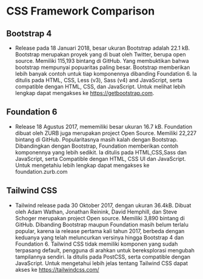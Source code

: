 # CSS Framework Comparison

## Bootstrap 4

* Release pada 18 Januari 2018, besar ukuran Bootstrap adalah 22.1 kB. Bootstrap merupakan proyek yang di buat oleh Twitter, berupa open source. Memiliki 115,193 bintang di GitHub. Yang membuktikan bahwa bootstrap mempunyai popuaritas paling besar. Bootstrap memberikan lebih banyak contoh untuk tiap komponennya dibanding Foundation 6. Ia ditulis pada HTML, CSS, Less (v3), Sass (v4) and JavaScript, serta compatible dengan HTML, CSS,  dan JavaScript. Untuk melihat lebih lengkap dapat mengakses ke https://getbootstrap.com.

## Foundation 6

* Release 18 Agustus 2017, mememiliki besar ukuran 16.7 kB. Foundation dibuat oleh ZURB juga merupakan project Open Source. Memiliki 22,227 bintang di GitHub. Popularitasnya masih kalah dengan Bootstrap. Dibandingkan dengan Bootstrap, Foundation memberikan contoh komponennya yang lebih sedikit. Ia ditulis pada HTML,CSS,Sass dan JavaScript, serta Compatible dengan HTML, CSS UI dan JavaScript. Untuk mengetahiu lebih lengkap dapat mengakses ke foundation.zurb.com

## Tailwind CSS

* Tailwind release pada 30 Oktober 2017, dengan ukuran 36.4kB. Dibuat oleh Adam Wathan, Jonathan Reinink, David Hemphill, dan Steve Schoger merupakan project Open source. Memiliki 3,890 bintang di GitHub. Dibanding Bootstrap maupun Foundation masih belum terlalu popular, karena ia release pertama kali tahun 2017, berbeda dengan keduanya yang telah meluncurkan versinya hingga Bootstrap 4 dan Foundation 6. Tailwind CSS tidak memiliki komponen yang sudah terpasang default, pengguna di arahkan untuk bereksplorasi mengubah tampilannya sendiri. Ia ditulis pada PostCSS, serta compatible dengan JavaScript. Untuk mengetahui lebih jelas tentang Tailwind CSS dapat akses ke https://tailwindcss.com/
